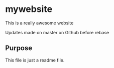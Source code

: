 # mywebsite

This is a really awesome website

Updates made on master on Github before rebase

## Purpose

This file is just a readme file.
